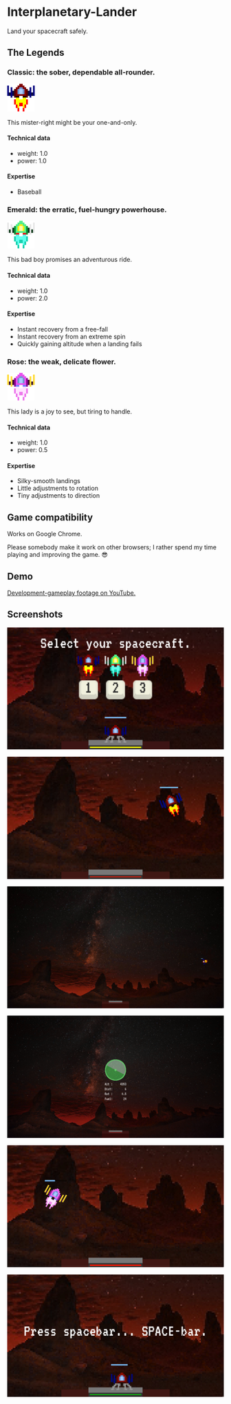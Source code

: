 # Interplanetary-Lander
Land your spacecraft safely.

## The Legends

### Classic: the sober, dependable all-rounder.

![Classic](docs/classic.png)

This mister-right might be your one-and-only.

#### Technical data

* weight: 1.0
* power: 1.0

#### Expertise

* Baseball

### Emerald: the erratic, fuel-hungry powerhouse.

![Emerald](docs/emerald.png)

This bad boy promises an adventurous ride.

#### Technical data

* weight: 1.0
* power: 2.0

#### Expertise

* Instant recovery from a free-fall
* Instant recovery from an extreme spin
* Quickly gaining altitude when a landing fails

### Rose: the weak, delicate flower.

![Rose](docs/rose.png)

This lady is a joy to see, but tiring to handle.

#### Technical data

* weight: 1.0
* power: 0.5

#### Expertise

* Silky-smooth landings
* Little adjustments to rotation
* Tiny adjustments to direction

## Game compatibility

Works on Google Chrome.

Please somebody make it work on other browsers; I rather spend my time playing and improving the game. :sunglasses:

## Demo

[Development-gameplay footage on YouTube.](https://www.youtube.com/watch?v=_x5eXm0DmrY&list=PLVHLdWJonkld_TQG2ypymMWV-SArvMaBz&index=1)

## Screenshots

![Intro](https://raw.githubusercontent.com/tribbin/Interplanetary-Lander/master/docs/select.png)

![Close-up](https://raw.githubusercontent.com/tribbin/Interplanetary-Lander/master/docs/closeup.jpg)

![Wide shot](https://raw.githubusercontent.com/tribbin/Interplanetary-Lander/master/docs/wide.jpg)

![Radar](https://raw.githubusercontent.com/tribbin/Interplanetary-Lander/master/docs/radar.png)

![Pink spacecraft](https://raw.githubusercontent.com/tribbin/Interplanetary-Lander/master/docs/pink.jpg)

![Landed](https://raw.githubusercontent.com/tribbin/Interplanetary-Lander/master/docs/landed.jpg)
